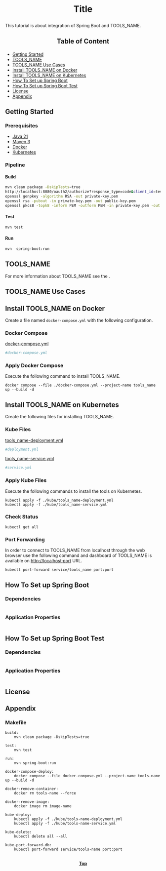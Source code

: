 # <p align="center">Title</p>

<p align="justify">

This tutorial is about integration of Spring Boot and TOOLS_NAME.

</p>

## <p align="center"> Table of Content </p>

* [Getting Started](#getting-started)
* [TOOLS_NAME](#tools_name)
* [TOOLS_NAME Use Cases](#tools_name-use-cases)
* [Install TOOLS_NAME on Docker](#install-tools_name-on-docker)
* [Install TOOLS_NAME on Kubernetes](#install-tools_name-on-kubernetes)
* [How To Set up Spring Boot](#how-to-set-up-spring-boot)
* [How To Set up Spring Boot Test](#how-to-set-up-spring-boot-test)
* [License](#license)
* [Appendix](#appendix )

## Getting Started

### Prerequisites

* [Java 21](https://www.oracle.com/java/technologies/downloads/)
* [Maven 3](https://maven.apache.org/index.html)
* [Docker](https://www.docker.com/)
* [Kubernetes](https://kubernetes.io/)

### Pipeline

#### Build

```bash
mvn clean package -DskipTests=true
http://localhost:8080/oauth2/authorize?response_type=code&client_id=test-client&redirect_uri=http://localhost:8080/login/oauth2/code/test-client&scope=read
openssl genpkey -algorithm RSA -out private-key.pem
openssl rsa -pubout -in private-key.pem -out public-key.pem
openssl pkcs8 -topk8 -inform PEM -outform PEM -in private-key.pem -out private-key.pem -nocrypt
```

#### Test

```bash
mvn test
```

#### Run

```bash
mvn  spring-boot:run
```

## TOOLS_NAME

<p align="justify">

For more information about TOOLS_NAME see the []().

</p>

## TOOLS_NAME Use Cases

## Install TOOLS_NAME on Docker

Create a file named `docker-compose.yml` with the following configuration.

### Docker Compose

[docker-compose.yml](docker-compose.yml)

```yaml
#docker-compose.yml
```

### Apply Docker Compose

Execute the following command to install TOOLS_NAME.

```shell
docker compose --file ./docker-compose.yml --project-name tools_name up --build -d
```

## Install TOOLS_NAME on Kubernetes

Create the following files for installing TOOLS_NAME.

### Kube Files

[tools_name-deployment.yml](/kube/tools_name-deployment.yml)

```yaml
#deployment.yml
```

[tools_name-service.yml](/kube/tools_name-service.yml)

```yaml
#service.yml
```

### Apply Kube Files

Execute the following commands to install the tools on Kubernetes.

```shell
kubectl apply -f ./kube/tools_name-deployment.yml
kubectl apply -f ./kube/tools_name-service.yml
```

### Check Status

```shell
kubectl get all
```

### Port Forwarding

<p align="justify">

In order to connect to TOOLS_NAME from localhost through the web browser use the following command and dashboard of
TOOLS_NAME is available on [http://localhost:port](http://localhost:port) URL.

</p>

```shell
kubectl port-forward service/tools_name port:port
```

## How To Set up Spring Boot

### Dependencies

```xml
```

### Application Properties

```yaml
```

## How To Set up Spring Boot Test

### Dependencies

```xml
```

### Application Properties

```yaml
```

## License

## Appendix

### Makefile

```shell
build:
	mvn clean package -DskipTests=true

test:
	mvn test

run:
	mvn spring-boot:run
	
docker-compose-deploy:
	docker compose --file docker-compose.yml --project-name tools-name up --build -d

docker-remove-container:
	docker rm tools-name --force

docker-remove-image:
	docker image rm image-name

kube-deploy:
	kubectl apply -f ./kube/tools-name-deployment.yml
	kubectl apply -f ./kube/tools-name-service.yml

kube-delete:
	kubectl delete all --all

kube-port-forward-db:
	kubectl port-forward service/tools-name port:port
```

##

**<p align="center"> [Top](#title) </p>**
